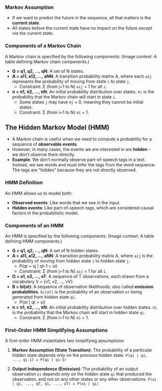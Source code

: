 ### Markov Assumption
*   If we want to predict the future in the sequence, all that matters is the **current state**.
*   All states before the current state have no impact on the future *except via the current state*.

### Components of a Markov Chain

A Markov chain is specified by the following components:
(Image context: A table defining Markov chain components.)
*   **Q = q1, q2, ..., qN**: A set of N states.
*   **A = a11, a12, ..., aNN**: A transition probability matrix A, where each `aij` represents the probability of moving from state `i` to state `j`.
    *   Constraint: Σ (from j=1 to N) `aij` = 1 for all `i`.
*   **π = π1, π2, ..., πN**: An initial probability distribution over states. `πi` is the probability that the Markov chain will start in state `i`.
    *   Some states `j` may have `πj` = 0, meaning they cannot be initial states.
    *   Constraint: Σ (from i=1 to N) `πi` = 1.

## The Hidden Markov Model (HMM)

*   A Markov chain is useful when we need to compute a probability for a sequence of **observable events**.
*   However, in many cases, the events we are interested in are **hidden** – we don’t observe them directly.
*   **Example**: We don’t normally observe part-of-speech tags in a text. Instead, we see words and must infer the tags from the word sequence. The tags are "hidden" because they are not directly observed.

### HMM Definition

An HMM allows us to model both:
*   **Observed events**: Like words that we see in the input.
*   **Hidden events**: Like part-of-speech tags, which are considered causal factors in the probabilistic model.

### Components of an HMM

An HMM is specified by the following components:
(Image context: A table defining HMM components.)
*   **Q = q1, q2, ..., qN**: A set of N hidden states.
*   **A = a11, a12, ..., aNN**: A transition probability matrix A, where `aij` is the probability of moving from hidden state `i` to hidden state `j`.
    *   P(qt = sj | qt-1 = si)
    *   Constraint: Σ (from j=1 to N) `aij` = 1 for all `i`.
*   **O = o1, o2, ..., oT**: A sequence of T observations, each drawn from a vocabulary V = {v1, v2, ..., vV}.
*   **B = bi(ot)**: A sequence of observation likelihoods, also called **emission probabilities**. `bi(ot)` is the probability of an observation `ot` being generated from hidden state `qi`.
    *   P(ot | qt = si)
*   **π = π1, π2, ..., πN**: An initial probability distribution over hidden states. `πi` is the probability that the Markov chain will start in hidden state `qi`.
    *   Constraint: Σ (from i=1 to N) `πi` = 1.

### First-Order HMM Simplifying Assumptions

A first-order HMM instantiates two simplifying assumptions:

1.  **Markov Assumption (State Transition)**: The probability of a particular hidden state depends *only* on the *previous* hidden state.
    `P(qi | q1, ..., qi-1) = P(qi | qi-1)`

2.  **Output Independence (Emission)**: The probability of an output observation `oi` depends *only* on the hidden state `qi` that produced the observation, and not on any other states or any other observations.
    `P(oi | q1, ..., qT, o1, ..., oT) = P(oi | qi)`